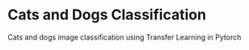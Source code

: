 # Cats and Dogs Classification
Cats and dogs image classification using Transfer Learning in Pytorch
